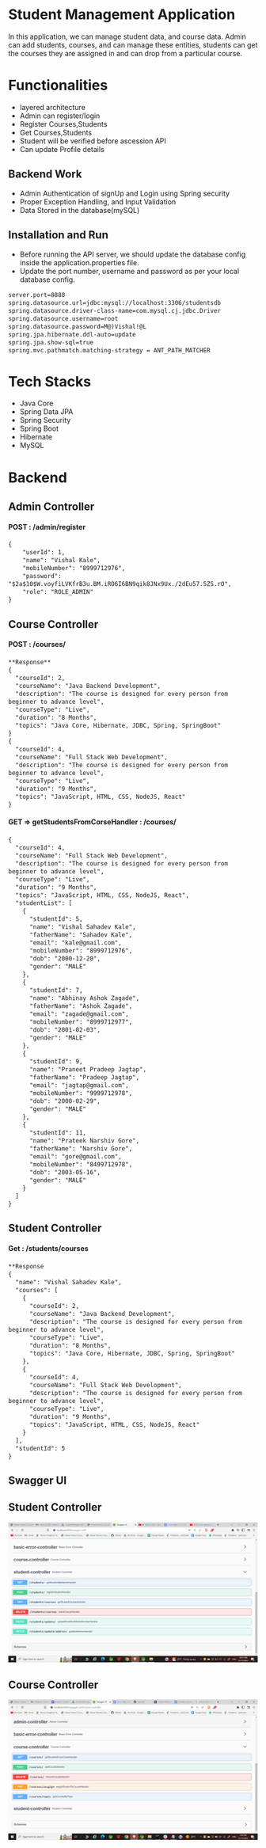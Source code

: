 # Student Management Application

In this application, we can manage student data, and course data. Admin can add students, courses, and can manage these entities, students can get the courses they are assigned in and can drop from a particular course.

# Functionalities
-   layered architecture
-   Admin can register/login
-   Register Courses,Students
-   Get Courses,Students
-   Student will be verified before ascession API
-   Can update Profile details

## Backend Work
-  Admin Authentication of signUp and Login using Spring security
-  Proper Exception Handling, and Input Validation
-  Data Stored in the database(mySQL)

## Installation and Run
-   Before running the API server, we should update the database config inside the application.properties file.
-   Update the port number, username and password as per your local database config.
```
server.port=8888
spring.datasource.url=jdbc:mysql://localhost:3306/studentsdb
spring.datasource.driver-class-name=com.mysql.cj.jdbc.Driver
spring.datasource.username=root
spring.datasource.password=M@)Vishal!@L
spring.jpa.hibernate.ddl-auto=update
spring.jpa.show-sql=true
spring.mvc.pathmatch.matching-strategy = ANT_PATH_MATCHER
```

# Tech Stacks

-   Java Core
-   Spring Data JPA
-   Spring Security
-   Spring Boot
-   Hibernate
-   MySQL


# Backend

## Admin Controller

#### POST : /admin/register
```
{
    "userId": 1,
    "name": "Vishal Kale",
    "mobileNumber": "8999712976",
    "password": "$2a$10$W.voyfiLVKfrB3u.BM.iRO6I6BN9qik8JNx9Ux./2dEu57.5ZS.rO",
    "role": "ROLE_ADMIN"
}
```

## Course Controller

#### POST : /courses/
```
**Response**
{
  "courseId": 2,
  "courseName": "Java Backend Development",
  "description": "The course is designed for every person from beginner to advance level",
  "courseType": "Live",
  "duration": "8 Months",
  "topics": "Java Core, Hibernate, JDBC, Spring, SpringBoot"
}
{
  "courseId": 4,
  "courseName": "Full Stack Web Development",
  "description": "The course is designed for every person from beginner to advance level",
  "courseType": "Live",
  "duration": "9 Months",
  "topics": "JavaScript, HTML, CSS, NodeJS, React"
}

```
#### GET => getStudentsFromCorseHandler : /courses/    
```
{
  "courseId": 4,
  "courseName": "Full Stack Web Development",
  "description": "The course is designed for every person from beginner to advance level",
  "courseType": "Live",
  "duration": "9 Months",
  "topics": "JavaScript, HTML, CSS, NodeJS, React",
  "studentList": [
    {
      "studentId": 5,
      "name": "Vishal Sahadev Kale",
      "fatherName": "Sahadev Kale",
      "email": "kale@gmail.com",
      "mobileNumber": "8999712976",
      "dob": "2000-12-20",
      "gender": "MALE"
    },
    {
      "studentId": 7,
      "name": "Abhinay Ashok Zagade",
      "fatherName": "Ashok Zagade",
      "email": "zagade@gmail.com",
      "mobileNumber": "8999712977",
      "dob": "2001-02-03",
      "gender": "MALE"
    },
    {
      "studentId": 9,
      "name": "Praneet Pradeep Jagtap",
      "fatherName": "Pradeep Jagtap",
      "email": "jagtap@gmail.com",
      "mobileNumber": "9999712978",
      "dob": "2000-02-29",
      "gender": "MALE"
    },
    {
      "studentId": 11,
      "name": "Prateek Narshiv Gore",
      "fatherName": "Narshiv Gore",
      "email": "gore@gmail.com",
      "mobileNumber": "8499712978",
      "dob": "2003-05-16",
      "gender": "MALE"
    }
  ]
}
```
## Student Controller

#### Get : /students/courses
```
**Response
{
  "name": "Vishal Sahadev Kale",
  "courses": [
    {
      "courseId": 2,
      "courseName": "Java Backend Development",
      "description": "The course is designed for every person from beginner to advance level",
      "courseType": "Live",
      "duration": "8 Months",
      "topics": "Java Core, Hibernate, JDBC, Spring, SpringBoot"
    },
    {
      "courseId": 4,
      "courseName": "Full Stack Web Development",
      "description": "The course is designed for every person from beginner to advance level",
      "courseType": "Live",
      "duration": "9 Months",
      "topics": "JavaScript, HTML, CSS, NodeJS, React"
    }
  ],
  "studentId": 5
}
```

## Swagger UI
## Student Controller
[![SwaggerUI](https://github.com/kalevishal52/Movie_Ticket_Booking_Application_Backend/blob/main/images/Images/s2.png?raw=true)](https://github.com/kalevishal52/Movie_Ticket_Booking_Application_Backend/blob/main/images/Images/s2.png?raw=true)


## Course Controller
[![SwaggerUI](https://github.com/kalevishal52/Movie_Ticket_Booking_Application_Backend/blob/main/images/Images/s1.png?raw=true)](https://github.com/kalevishal52/Movie_Ticket_Booking_Application_Backend/blob/main/images/Images/s1.png?raw=true)
